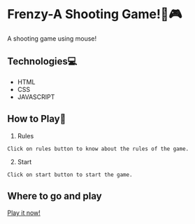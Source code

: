 # Frenzy-A Shooting Game!🎯🎮

A shooting game using mouse!

## Technologies💻

- HTML
- CSS
- JAVASCRIPT

## How to Play📃

1.  Rules
```
Click on rules button to know about the rules of the game.
```
2. Start
```
Click on start button to start the game.
```
## Where to go and play

[Play it now!](https://frenzyp.netlify.app/)
